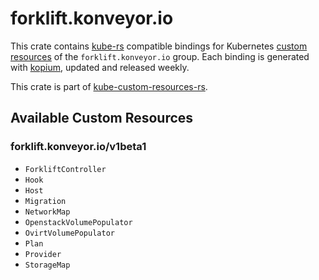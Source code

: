 <!--
SPDX-FileCopyrightText: The kube-custom-resources-rs Authors
SPDX-License-Identifier: 0BSD
 -->

# forklift.konveyor.io

This crate contains [kube-rs](https://kube.rs/) compatible bindings for Kubernetes [custom resources](https://kubernetes.io/docs/tasks/extend-kubernetes/custom-resources/custom-resource-definitions/) of the `forklift.konveyor.io` group. Each binding is generated with [kopium](https://github.com/kube-rs/kopium), updated and released weekly.

This crate is part of [kube-custom-resources-rs](https://github.com/metio/kube-custom-resources-rs).

## Available Custom Resources

### forklift.konveyor.io/v1beta1
- `ForkliftController`
- `Hook`
- `Host`
- `Migration`
- `NetworkMap`
- `OpenstackVolumePopulator`
- `OvirtVolumePopulator`
- `Plan`
- `Provider`
- `StorageMap`
